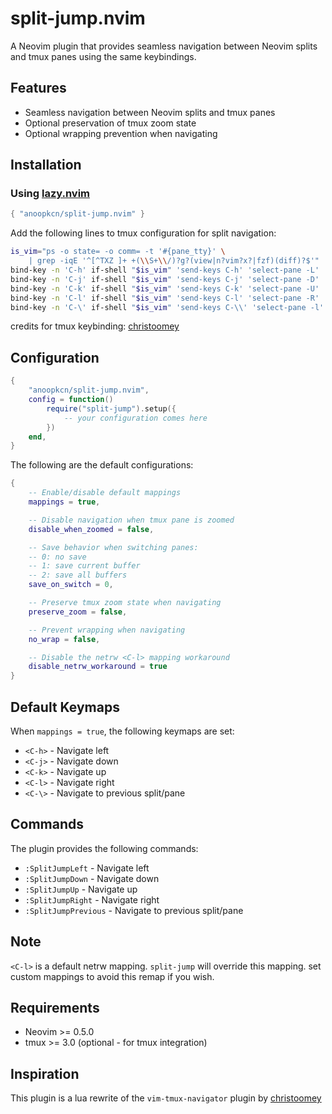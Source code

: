 # split-jump.nvim

A Neovim plugin that provides seamless navigation between Neovim splits and tmux panes using the same keybindings.

## Features

- Seamless navigation between Neovim splits and tmux panes
- Optional preservation of tmux zoom state
- Optional wrapping prevention when navigating

## Installation

### Using [lazy.nvim](https://github.com/folke/lazy.nvim)

```lua
{ "anoopkcn/split-jump.nvim" }
```

Add the following lines to tmux configuration for split navigation:

```bash
is_vim="ps -o state= -o comm= -t '#{pane_tty}' \
    | grep -iqE '^[^TXZ ]+ +(\\S+\\/)?g?(view|n?vim?x?|fzf)(diff)?$'"
bind-key -n 'C-h' if-shell "$is_vim" 'send-keys C-h' 'select-pane -L'
bind-key -n 'C-j' if-shell "$is_vim" 'send-keys C-j' 'select-pane -D'
bind-key -n 'C-k' if-shell "$is_vim" 'send-keys C-k' 'select-pane -U'
bind-key -n 'C-l' if-shell "$is_vim" 'send-keys C-l' 'select-pane -R'
bind-key -n 'C-\' if-shell "$is_vim" 'send-keys C-\\' 'select-pane -l'
```
credits for tmux keybinding: [christoomey](https://github.com/christoomey/vim-tmux-navigator)

## Configuration

```lua
{
    "anoopkcn/split-jump.nvim",
    config = function()
        require("split-jump").setup({
            -- your configuration comes here
        })
    end,
}
```
The following are the default configurations:

```lua
{
    -- Enable/disable default mappings
    mappings = true,

    -- Disable navigation when tmux pane is zoomed
    disable_when_zoomed = false,

    -- Save behavior when switching panes:
    -- 0: no save
    -- 1: save current buffer
    -- 2: save all buffers
    save_on_switch = 0,

    -- Preserve tmux zoom state when navigating
    preserve_zoom = false,

    -- Prevent wrapping when navigating
    no_wrap = false,

    -- Disable the netrw <C-l> mapping workaround
    disable_netrw_workaround = true
}
```

## Default Keymaps

When `mappings = true`, the following keymaps are set:

- `<C-h>` - Navigate left
- `<C-j>` - Navigate down
- `<C-k>` - Navigate up
- `<C-l>` - Navigate right
- `<C-\>` - Navigate to previous split/pane

## Commands

The plugin provides the following commands:

- `:SplitJumpLeft` - Navigate left
- `:SplitJumpDown` - Navigate down
- `:SplitJumpUp` - Navigate up
- `:SplitJumpRight` - Navigate right
- `:SplitJumpPrevious` - Navigate to previous split/pane

## Note
`<C-l>` is a default netrw mapping. `split-jump` will override this mapping. set custom mappings to avoid this remap if you wish.

## Requirements

- Neovim >= 0.5.0
- tmux >= 3.0 (optional - for tmux integration)


## Inspiration
This plugin is a lua rewrite of the `vim-tmux-navigator` plugin by [christoomey](https://github.com/christoomey/vim-tmux-navigator)
